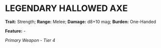 # LEGENDARY HALLOWED AXE

**Trait:** Strength; **Range:** Melee; **Damage:** d8+10 mag; **Burden:** One-Handed

**Feature:** -

*Primary Weapon - Tier 4*
